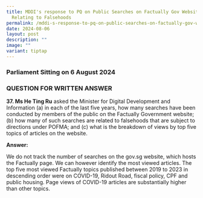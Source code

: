 ```yaml
---
title: MDDI's response to PQ on Public Searches on Factually Gov Website
  Relating to Falsehoods
permalink: /mddi-s-response-to-pq-on-public-searches-on-factually-gov-website-relating-to-falsehoods/
date: 2024-08-06
layout: post
description: ""
image: ""
variant: tiptap
---
```

<h3>Parliament Sitting on 6 August 2024</h3>
<h3>QUESTION FOR WRITTEN ANSWER</h3>
<p><strong>37. Ms He Ting Ru</strong> asked the Minister for Digital Development
and Information (a) in each of the last five years, how many searches have
been conducted by members of the public on the Factually Government website;
(b) how many of such searches are related to falsehoods that are subject
to directions under POFMA; and (c) what is the breakdown of views by top
five topics of articles on the website.</p>
<p><strong>Answer:</strong>
</p>
<p>We do not track the number of searches on the gov.sg website, which hosts
the Factually page. We can however identify the most viewed articles. The
top five most viewed Factually topics published between 2019 to 2023 in
descending order were on COVID-19, Ridout Road, fiscal policy, CPF and
public housing. Page views of COVID-19 articles are substantially higher
than other topics.</p>